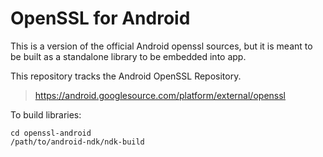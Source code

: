 # OpenSSL for Android
This is a version of the official Android openssl sources, but it is meant to be built as a standalone library to be embedded into app.

This repository tracks the Android OpenSSL Repository.

>  https://android.googlesource.com/platform/external/openssl
 
To build libraries:

```
cd openssl-android
/path/to/android-ndk/ndk-build
```
